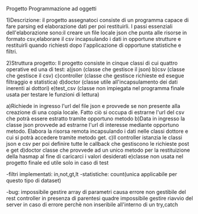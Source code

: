 Progetto Programmazione ad oggetti

1)Descrizione: il progetto assegnatoci consiste di un programma capace di fare parsing ed elaborazione dati per poi restituirli. 
I passi essenziali dell'elaborazione sono:il creare un file locale json che punta alle risorse in formato csv,elaborare il csv incapsulando i dati in opportune strutture e restituirli quando richiesti dopo l'applicazione di opportune statistiche e filtri.

2)Struttura progetto:
Il progetto consiste in cinque classi di cui quattro operative ed una di test:
a)json (classe che gestisce il json)
b)csv (classe che gestisce il csv)
c)controller (classe che gestisce richieste ed esegue filtraggio e statistica)
d)doctor (classe utile all'incapsulamento dei dati inerenti ai dottori)
e)test_csv (classe non impiegata nel programma finale usata per testare le funzioni di lettura)

a)Richiede in ingresso l'url del file json e provvede se non presente alla creazione di una copia locale. Fatto ciò si occupa di estrarne l'url del csv che potrà essere estratto tramite opportuno metodo
b)Data in ingresso la classe json provvede ad estrarne l'url di interesse mediante opportuno metodo. Elabora la risorsa remota incapsulando i dati nelle classi dottore e cui si potrà accedere tramite metodo get.
c)Il controller istanzia le classi json e csv per poi definire tutte le callback che gestiscono le richieste post e get
d)doctor classe che provvede ad un unico metodo per la restituizione della hasmap al fine di caricarci i valori desiderati
e)classe non usata nel progetto finale ed utile solo in caso di test

-filtri implementati:
  in,not,gt,lt
-statistiche:
  count(unica applicabile per questo tipo di dataset)
  
-bug:
  impossibile gestire array di parametri causa errore non gestibile del rest controller in presenza di parentesi quadre
  impossibile gestire riavvio del server in caso di errore perchè non inseribile all'interno di un try,catch

